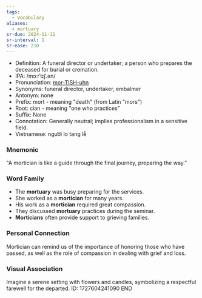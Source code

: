 ```yaml
---
tags:
  - Vocabulary
aliases:
  - mortuary
sr-due: 2024-11-11
sr-interval: 1
sr-ease: 210
---
```

- Definition: A funeral director or undertaker; a person who prepares the deceased for burial or cremation.
- IPA: /mɔːrˈtɪʃ.ən/
- Pronunciation: [mor-TISH-uhn](https://www.google.com/search?q=how+to+pronounce=mortician)
- Synonyms: funeral director, undertaker, embalmer
- Antonym: none
- Prefix: mort - meaning "death" (from Latin "mors")
- Root: cian - meaning "one who practices"
- Suffix: None
- Connotation: Generally neutral; implies professionalism in a sensitive field.
- Vietnamese: người lo tang lễ

### Mnemonic
"A mortician is like a guide through the final journey, preparing the way."

### Word Family
- The **mortuary** was busy preparing for the services.
- She worked as a **mortician** for many years.
- His work as a **mortician** required great compassion.
- They discussed **mortuary** practices during the seminar.
- **Morticians** often provide support to grieving families.

### Personal Connection
Mortician can remind us of the importance of honoring those who have passed, as well as the role of compassion in dealing with grief and loss.

### Visual Association
Imagine a serene setting with flowers and candles, symbolizing a respectful farewell for the departed.
ID: 1727604241090
END